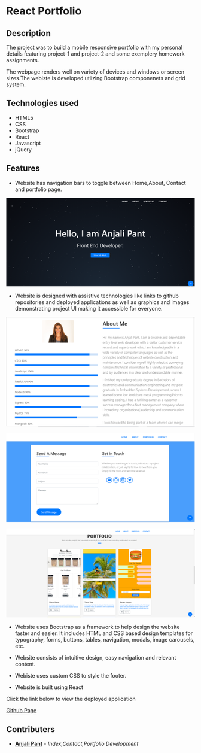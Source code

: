 # React Portfolio

## Description

The project was to build a mobile responsive portfolio with my personal details featuring project-1 and project-2 and some exemplery homework assignments.

The webpage renders well on variety of devices and windows or screen sizes.The webiste is developed utlizing Bootstrap componenets and grid system.

## Technologies used

- HTML5
- CSS
- Bootstrap
- React
- Javascript
- jQuery

## Features

- Website has navigation bars to toggle between Home,About, Contact and portfolio page.

![Navbar](public/img/nav.PNG)

- Website is designed with assistive technologies like links to github repositories and deployed applications as well as graphics and images demonstrating project UI making it accessible for everyone.

![AboutMe](public/img/about.PNG)

![ContactMe](public/img/Contact.PNG)

![Portfolio](public/img/portfolio.PNG)


- Website uses Bootstrap as a framework to help design the website faster and easier. It includes HTML and CSS based design templates for typography, forms, buttons, tables, navigation, modals, image carousels, etc. 


- Website consists of intuitive design, easy navigation and relevant content.

- Webiste uses custom CSS to style the footer.

- Website is built using React

Click the link below to view the deployed application 

[Github Page](https://anjali9293.github.io/Updated-Portfolio-2/.)


## Contributers

- **[Anjali Pant](https://github.com/Anjali9293)** - *Index,Contact,Portfolio Development*
